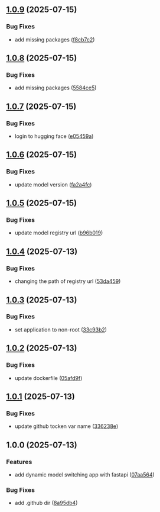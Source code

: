 ## [1.0.9](https://github.com/nishaero/dynamic-llm-serving/compare/v1.0.8...v1.0.9) (2025-07-15)

### Bug Fixes

* add missing packages ([f8cb7c2](https://github.com/nishaero/dynamic-llm-serving/commit/f8cb7c26ad174a2266c1c377f798272c8266b5c1))

## [1.0.8](https://github.com/nishaero/dynamic-llm-serving/compare/v1.0.7...v1.0.8) (2025-07-15)

### Bug Fixes

* add missing packages ([5584ce5](https://github.com/nishaero/dynamic-llm-serving/commit/5584ce5dc9b7b0a962b15f66ece92815b7801492))

## [1.0.7](https://github.com/nishaero/dynamic-llm-serving/compare/v1.0.6...v1.0.7) (2025-07-15)

### Bug Fixes

* login to hugging face ([e05459a](https://github.com/nishaero/dynamic-llm-serving/commit/e05459af65a7c0e3bf5bb4a3f9248f033ba85bb1))

## [1.0.6](https://github.com/nishaero/dynamic-llm-serving/compare/v1.0.5...v1.0.6) (2025-07-15)

### Bug Fixes

* update model version ([fa2a4fc](https://github.com/nishaero/dynamic-llm-serving/commit/fa2a4fc0c2036419e49e83d54b8d9675304b6441))

## [1.0.5](https://github.com/nishaero/dynamic-llm-serving/compare/v1.0.4...v1.0.5) (2025-07-15)

### Bug Fixes

* update model registry url ([b96b019](https://github.com/nishaero/dynamic-llm-serving/commit/b96b01945ce199d0a2980b384db2227e7cc3afd3))

## [1.0.4](https://github.com/nishaero/dynamic-llm-serving/compare/v1.0.3...v1.0.4) (2025-07-13)

### Bug Fixes

* changing the path of registry url ([53da459](https://github.com/nishaero/dynamic-llm-serving/commit/53da45948f32693d8827289aa65db1fa40ae19fc))

## [1.0.3](https://github.com/nishaero/dynamic-llm-serving/compare/v1.0.2...v1.0.3) (2025-07-13)

### Bug Fixes

* set application to non-root ([33c93b2](https://github.com/nishaero/dynamic-llm-serving/commit/33c93b2ba0b86c8446d4b9b94cec3b814caed14a))

## [1.0.2](https://github.com/nishaero/dynamic-llm-serving/compare/v1.0.1...v1.0.2) (2025-07-13)

### Bug Fixes

* update dockerfile ([05afd9f](https://github.com/nishaero/dynamic-llm-serving/commit/05afd9f237e555060b54e9a73ca3d30f5fd94a25))

## [1.0.1](https://github.com/nishaero/dynamic-llm-serving/compare/v1.0.0...v1.0.1) (2025-07-13)

### Bug Fixes

* update github tocken var name ([336238e](https://github.com/nishaero/dynamic-llm-serving/commit/336238e873167384977666b613ef4f7a44107c0f))

## 1.0.0 (2025-07-13)

### Features

* add dynamic model switching app with fastapi ([07aa564](https://github.com/nishaero/dynamic-llm-serving/commit/07aa5647106143a1b7b0d01fc006a6284a1804c6))

### Bug Fixes

* add .github dir ([8a95db4](https://github.com/nishaero/dynamic-llm-serving/commit/8a95db41b948864357a7c5a55872a3bee70e8331))
